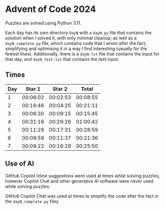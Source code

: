 # Advent of Code 2024
Puzzles are solved using Python 3.11.

Each day has its own directory `DayN` with a `dayN.py` file that contains the solution when I solved it,
with only minimal cleanup;
as well as a `dayN_complete.py` file, which contains code that I wrote after the fact,
simplifying and optimising it in a way I find interesting (usually for the fewest lines).
Additionally, there is a `dayN.txt` file that contains the input for that day, and `dayN_test.txt` that contains the test input.

## Times
| Day | Star 1   | Star 2   | Total    |
|-----|----------|----------|----------|
| 1   | 00:06:02 | 00:02:53 | 00:08:55 |
| 2   | 00:16:46 | 00:04:25 | 00:21:11 |
| 3   | 00:06:30 | 00:09:15 | 00:15:45 |
| 4   | 00:31:16 | 00:29:26 | 01:00:42 |
| 5   | 00:11:28 | 00:17:31 | 00:28:59 |
| 6   | 00:09:59 | 00:11:37 | 00:21:36 |
| 7   | 00:09:22 | 00:16:28 | 00:25:50 |

## Use of AI
GitHub Copilot inline suggestions were used at times while solving puzzles, however Copilot Chat and other generative AI software were never used while solving puzzles.

GitHub Copilot Chat was used at times to simplify the code after the fact in the `dayN_complete.py` files.